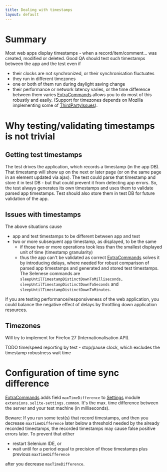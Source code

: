 ```yaml
---
title: Dealing with timestamps
layout: default
---
```



# Summary #
Most web apps display timestamps - when a record/item/comment... was created, modified or deleted. Good QA should test such timestamps between the app and the test even if

  * their clocks are not synchronized, or their synchronisation fluctuates
  * they run in different timezones
  * one or both of them run during daylight saving change
  * their performance or network latency varies, or the time difference between them varies
[ExtraCommands](ExtraCommands) allows you to do most of this robustly and easily. (Support for timezones depends on Mozilla implementing some of [ThirdPartyIssues](ThirdPartyIssues)).

# Why testing/validating timestamps is not trivial

## Getting test timestamps
The test drives the application, which records a timestamp (in the app DB). That timestamp will show up on the next or later page (or on the same page in an element updated via ajax). The test could parse that timestamp and store it in test DB - but that could prevent it from detecting app errors. So, the test always generates its own timestamps and uses them to validate parsed app timestamps. Test should also store them in test DB for future validation of the app.

## Issues with timestamps ##
The above situations cause

  * app and test timestamps to be different between app and test
  * two or more subsequent app timestamp, as displayed, to be the same
    * if those two or more operations took less than the smallest displayed unit of time (timestamp granularity)
    * thus the app can't be validated as correct
[ExtraCommands](ExtraCommands) solves it by introducing delays, where needed for robust comparison of parsed app timestamps and generated and stored test timestamps. The Selenese commands are `sleepUntilTimestampDistinctDownToMilliseconds, sleepUntilTimestampDistinctDownToSeconds` and `sleepUntilTimestampDistinctDownToMinutes`.

If you are testing performance/responsiveness of the web application, you could balance the negative effect of delays by throttling down application resources.

## Timezones ##
Will try to implement for Firefox 27 (Internationalisation API).

TODO time/speed reporting by test - stop/pause clock, which excludes the timestamp robustness wait time

# Configuration of time sync difference #
[ExtraCommands](ExtraCommands) adds field `maxTimeDifference` to [Settings](Settings) module `extensions.selite-settings.common`. It's  the max. time difference between the server and your test machine (in milliseconds).

Beware: If you run some test(s) that record timestamps, and then you decrease `maxTimeDifference` later below a threshold needed by the already recorded timestamps, the recorded timestamps may cause false positive errors later. To prevent that either

  * restart Selenium IDE, or
  * wait until for a period equal to precision of those timestamps plus previous `maxTimeDifference`

after you decrease `maxTimeDifference`.